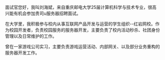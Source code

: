 面试官您好，我叫刘海斌，来自重庆邮电大学25届计算机科学与技术专业，很高兴能有机会参加贵司u服务器招聘面试。

在大学里，我积极参与校内从事互联网产品开发与运营的学生组织--红岩网校。作为校园开发者，负责校园服务的服务器开发，主要负责了校内活动秒杀、社团身份管理以及日常维护的工作。

曾在一家游戏公司实习，主要负责游戏运营活动、内部网关、以及部分业务重构的服务器开发工作。